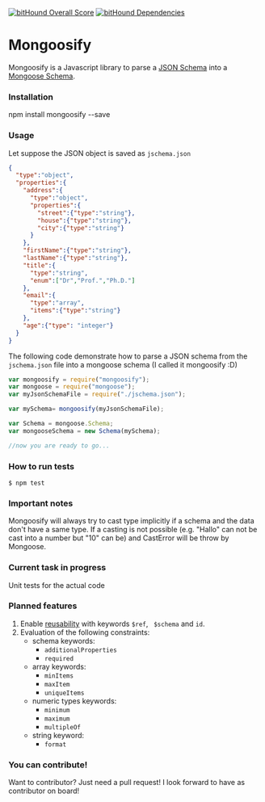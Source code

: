 [![bitHound Overall Score](https://www.bithound.io/github/nanachimi/mongoosify/badges/score.svg)](https://www.bithound.io/github/nanachimi/mongoosify) [![bitHound Dependencies](https://www.bithound.io/github/nanachimi/mongoosify/badges/dependencies.svg)](https://www.bithound.io/github/nanachimi/mongoosify/master/dependencies/npm)

# Mongoosify #
Mongoosify is a Javascript library to parse a [JSON Schema](http://www.json-schema.org) into a [Mongoose Schema](http://spacetelescope.github.io/understanding-json-schema/reference/index.html).

### Installation ###
npm install mongoosify --save

### Usage ###
Let suppose the JSON object is saved as ```jschema.json```

```json
{
  "type":"object",
  "properties":{
    "address":{
      "type":"object",
      "properties":{
        "street":{"type":"string"},
        "house":{"type":"string"},
        "city":{"type":"string"}
      }
    },
    "firstName":{"type":"string"},
    "lastName":{"type":"string"},
    "title":{
      "type":"string",
      "enum":["Dr","Prof.","Ph.D."]
    },
    "email":{
      "type":"array",
      "items":{"type":"string"}
    },
    "age":{"type": "integer"}
  }
}
```

The following code demonstrate how to parse a JSON schema from the ```jschema.json``` file into a mongoose schema (I called it mongoosify :D)

```Javascript
var mongoosify = require("mongoosify");
var mongoose = require("mongoose");
var myJsonSchemaFile = require("./jschema.json");

var mySchema= mongoosify(myJsonSchemaFile);

var Schema = mongoose.Schema;
var mongooseSchema = new Schema(mySchema);

//now you are ready to go...
```

### How to run tests ###
```Shell
$ npm test
```
### Important notes ###

Mongoosify will always try to cast type implicitly if a schema and the data don't have a same type. If a casting is not possible (e.g. "Hallo" can not be cast into a number but "10" can be) and CastError will be throw by Mongoose.


### Current task in progress ###

Unit tests for the actual code


### Planned features ###

1. Enable  [reusability](http://spacetelescope.github.io/understanding-json-schema/structuring.html#reuse) with keywords ``` $ref ```, ``` $schema``` and ```id```.
2. Evaluation of the following constraints:
    - schema keywords:
        * ```additionalProperties```
        * ```required```
    - array keywords:
        * ```minItems```
        * ```maxItem```
        * ```uniqueItems```
    - numeric types keywords:
        * ```minimum```
        * ```maximum```
        * ```multipleOf```
    - string keyword:
        * ```format```

### You can contribute! ###

Want to contributor? Just need a pull request! I look forward to have as contributor on board!
